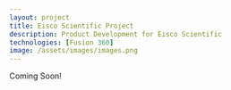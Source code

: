```yaml
---
layout: project
title: Eisco Scientific Project
description: Product Development for Eisco Scientific
technologies: [Fusion 360]
image: /assets/images/images.png
---
```


Coming Soon!